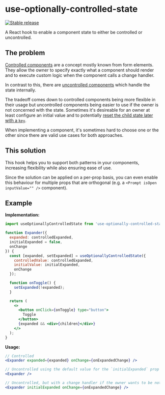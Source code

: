 # use-optionally-controlled-state

[![Stable release](https://img.shields.io/npm/v/use-optionally-controlled-state.svg)](https://npm.im/use-optionally-controlled-state)

A React hook to enable a component state to either be controlled or uncontrolled.

## The problem

[Controlled components](https://reactjs.org/docs/forms.html#controlled-components) are a concept mostly known from form elements. They allow the owner to specify exactly what a component should render and to execute custom logic when the component calls a change handler.

In contrast to this, there are [uncontrolled components](https://reactjs.org/docs/uncontrolled-components.html) which handle the state internally.

The tradeoff comes down to controlled components being more flexible in their usage but uncontrolled components being easier to use if the owner is not concerned with the state. Sometimes it's desireable for an owner at least configure an initial value and to potentially [reset the child state later with a `key`](https://reactjs.org/blog/2018/06/07/you-probably-dont-need-derived-state.html#recommendation-fully-uncontrolled-component-with-a-key).

When implementing a component, it's sometimes hard to choose one or the other since there are valid use cases for both approaches.

## This solution

This hook helps you to support both patterns in your components, increasing flexibility while also ensuring ease of use.

Since the solution can be applied on a per-prop basis, you can even enable this behaviour for multiple props that are orthogonal (e.g. a `<Prompt isOpen inputValue="" />` component).

## Example

**Implementation:**

```jsx
import useOptionallyControlledState from 'use-optionally-controlled-state';

function Expander({
  expanded: controlledExpanded,
  initialExpanded = false,
  onChange
}) {
  const [expanded, setExpanded] = useOptionallyControlledState({
    controlledValue: controlledExpanded,
    initialValue: initialExpanded,
    onChange
  });

  function onToggle() {
    setExpanded(!expanded);
  }

  return (
    <>
      <button onClick={onToggle} type="button">
        Toggle
      </button>
      {expanded && <div>{children}</div>}
    </>
  );
}
```

**Usage:**

```jsx
// Controlled
<Expander expanded={expanded} onChange={onExpandedChange} />

// Uncontrolled using the default value for the `initialExpanded` prop
<Expander />

// Uncontrolled, but with a change handler if the owner wants to be notified
<Expander initialExpanded onChange={onExpandedChange} />
```
